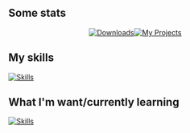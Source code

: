 
## Some stats
<a href="https://github.com/anuraghazra/github-readme-stats">
  <div align="center" style="display: flex; justify-content: center;">
    <img alt="Downloads" src="https://github-readme-stats.vercel.app/api/top-langs/?username=TonimatasDEV&disable_animations=true&theme=merko">
    <img alt="My Projects" src="https://github-readme-stats.vercel.app/api?username=TonimatasDEV&show_icons=true&theme=merko">
  </div>
</a>

## My skills
[![Skills](https://skillicons.dev/icons?i=java,kotlin,gradle,spring,html,css,git,github,gitlab,idea,vscode,cloudflare)](https://skillicons.dev/)

## What I'm want/currently learning
[![Skills](https://skillicons.dev/icons?i=docker,bash,c,cmake,rust,mysql,nginx,go)](https://skillicons.dev/)
